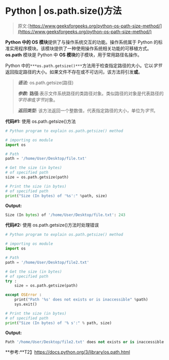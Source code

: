 # Python | os.path.size()方法

> 原文:[https://www.geeksforgeeks.org/python-os-path-size-method/](https://www.geeksforgeeks.org/python-os-path-size-method/)

**Python 中的 OS 模块**提供了与操作系统交互的功能。操作系统属于 Python 的标准实用程序模块。该模块提供了一种使用操作系统相关功能的可移植方式。 **os.path** 模块是 Python 中 **OS 模块**的子模块，用于常用路径名操作。

Python 中的`***os.path.getsize()***`方法用于检查指定路径的大小。它以*字节*返回指定路径的大小。如果文件不存在或不可访问，该方法将引发**或**。

> ***语法:*** os.path.getsize(路径)
> 
> ***参数:***
> **路径**:表示文件系统路径的类路径对象。类似路径的对象是代表路径的*字符串*或*字节*对象。
> 
> ***返回类型:*** 该方法返回一个整数值，代表指定路径的大小，单位为*字节*。

**代码#1:** 使用 os.path.getsize()方法

```py
# Python program to explain os.path.getsize() method 

# importing os module 
import os

# Path
path = '/home/User/Desktop/file.txt'

# Get the size (in bytes)
# of specified path 
size = os.path.getsize(path)

# Print the size (in bytes)
# of specified path 
print("Size (In bytes) of '%s':" %path, size)
```

**Output:**

```py
Size (In bytes) of '/home/User/Desktop/file.txt': 243

```

**代码#2:** 使用 os.path.getsize()方法时处理错误

```py
# Python program to explain os.path.getsize() method 

# importing os module 
import os

# Path
path = '/home/User/Desktop/file2.txt'

# Get the size (in bytes)
# of specified path 
try :
    size = os.path.getsize(path)

except OSError :
    print("Path '%s' does not exists or is inaccessible" %path)
    sys.exit()

# Print the size (in bytes)
# of specified path 
print("Size (In bytes) of '% s':" % path, size)
```

**Output:**

```py
Path '/home/User/Desktop/file2.txt' does not exists or is inaccessible

```

**参考:**T2】https://docs.python.org/3/library/os.path.html